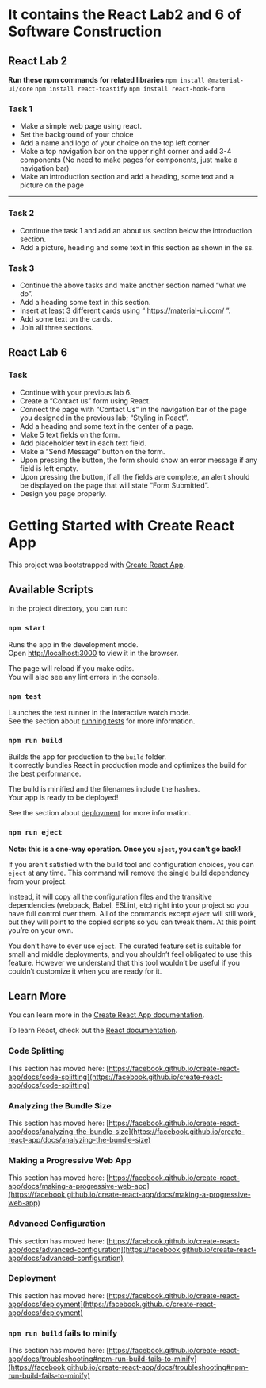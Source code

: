 # It contains the React Lab2 and 6 of Software Construction
## React Lab 2

**Run these npm commands for related libraries**
`npm install @material-ui/core`
`npm install react-toastify`
`npm install react-hook-form`

### Task 1
- Make a simple web page using react.
- Set the background of your choice
- Add a name and logo of your choice on the top left corner
- Make a top navigation bar on the upper right corner and add 3-4 components (No need to make pages for components, just make a navigation bar)
- Make an introduction section and add a heading, some text and a picture on the page

-----------

### Task 2
-  Continue the task 1 and add an about us section below the introduction section.
-  Add a picture, heading and some text in this section as shown in the ss.

### Task 3

- Continue the above tasks and make another section named “what we do”.
- Add a heading some text in this section.
- Insert at least 3 different cards using “ https://material-ui.com/ ”.
- Add some text on the cards.
- Join all three sections.

## React Lab 6
### Task

- Continue with your previous lab 6.
- Create a “Contact us” form using React.
- Connect the page with “Contact Us” in the navigation bar of the page you designed in the previous lab; “Styling in React”.
- Add a heading and some text in the center of a page.
- Make 5 text fields on the form.
- Add placeholder text in each text field.
- Make a “Send Message” button on the form.
- Upon pressing the button, the form should show an error message if any field is left empty.
- Upon pressing the button, if all the fields are complete, an alert should be displayed on the page that will state “Form Submitted”.
- Design you page properly.


# Getting Started with Create React App

This project was bootstrapped with [Create React App](https://github.com/facebook/create-react-app).

## Available Scripts

In the project directory, you can run:

### `npm start`

Runs the app in the development mode.\
Open [http://localhost:3000](http://localhost:3000) to view it in the browser.

The page will reload if you make edits.\
You will also see any lint errors in the console.

### `npm test`

Launches the test runner in the interactive watch mode.\
See the section about [running tests](https://facebook.github.io/create-react-app/docs/running-tests) for more information.

### `npm run build`

Builds the app for production to the `build` folder.\
It correctly bundles React in production mode and optimizes the build for the best performance.

The build is minified and the filenames include the hashes.\
Your app is ready to be deployed!

See the section about [deployment](https://facebook.github.io/create-react-app/docs/deployment) for more information.

### `npm run eject`

**Note: this is a one-way operation. Once you `eject`, you can’t go back!**

If you aren’t satisfied with the build tool and configuration choices, you can `eject` at any time. This command will remove the single build dependency from your project.

Instead, it will copy all the configuration files and the transitive dependencies (webpack, Babel, ESLint, etc) right into your project so you have full control over them. All of the commands except `eject` will still work, but they will point to the copied scripts so you can tweak them. At this point you’re on your own.

You don’t have to ever use `eject`. The curated feature set is suitable for small and middle deployments, and you shouldn’t feel obligated to use this feature. However we understand that this tool wouldn’t be useful if you couldn’t customize it when you are ready for it.

## Learn More

You can learn more in the [Create React App documentation](https://facebook.github.io/create-react-app/docs/getting-started).

To learn React, check out the [React documentation](https://reactjs.org/).

### Code Splitting

This section has moved here: [https://facebook.github.io/create-react-app/docs/code-splitting](https://facebook.github.io/create-react-app/docs/code-splitting)

### Analyzing the Bundle Size

This section has moved here: [https://facebook.github.io/create-react-app/docs/analyzing-the-bundle-size](https://facebook.github.io/create-react-app/docs/analyzing-the-bundle-size)

### Making a Progressive Web App

This section has moved here: [https://facebook.github.io/create-react-app/docs/making-a-progressive-web-app](https://facebook.github.io/create-react-app/docs/making-a-progressive-web-app)

### Advanced Configuration

This section has moved here: [https://facebook.github.io/create-react-app/docs/advanced-configuration](https://facebook.github.io/create-react-app/docs/advanced-configuration)

### Deployment

This section has moved here: [https://facebook.github.io/create-react-app/docs/deployment](https://facebook.github.io/create-react-app/docs/deployment)

### `npm run build` fails to minify

This section has moved here: [https://facebook.github.io/create-react-app/docs/troubleshooting#npm-run-build-fails-to-minify](https://facebook.github.io/create-react-app/docs/troubleshooting#npm-run-build-fails-to-minify)
